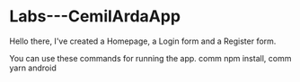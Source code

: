 # Labs---CemilArdaApp

Hello there, I've created a Homepage, a Login form and a Register form. 

You can use these commands for running the app.
comm npm install, comm yarn android
